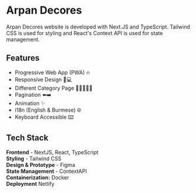 # Arpan Decores
Arpan Decores website is developed with Next.JS and TypeScript. Tailwind CSS is used for styling and React's Context API is used for state management.

## Features

- Progressive Web App (PWA) 🔥
- Responsive Design 📱💻
- Different Category Page 🧑🏻👩🏻🎒
- Pagination ⬅️➡️
- Animation ✨
- i18n (English & Burmese) 🌐
- Keyboard Accessible ⌨️

## Tech Stack

**Frontend** - NextJS, React, TypeScript  
**Styling** - Tailwind CSS  
**Design & Prototype** - Figma  
**State Management** - ContextAPI   
**Containerization:** Docker  
**Deployment** Netlify
